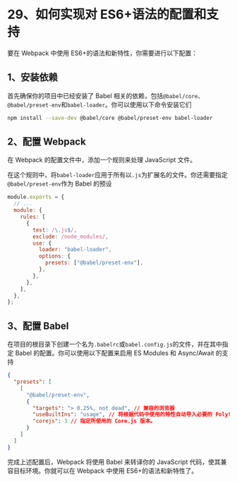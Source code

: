 # 29、如何实现对 ES6+语法的配置和支持

要在 Webpack 中使用 ES6+的语法和新特性，你需要进行以下配置：

## 1、安装依赖

首先确保你的项目中已经安装了 Babel 相关的依赖，包括`@babel/core`、`@babel/preset-env`和`babel-loader`。你可以使用以下命令安装它们

```bash
npm install --save-dev @babel/core @babel/preset-env babel-loader
```

## 2、配置 Webpack

在 Webpack 的配置文件中，添加一个规则来处理 JavaScript 文件。

在这个规则中，将`babel-loader`应用于所有以`.js`为扩展名的文件。你还需要指定`@babel/preset-env`作为 Babel 的预设

```javascript
module.exports = {
  // ...
  module: {
    rules: [
      {
        test: /\.js$/,
        exclude: /node_modules/,
        use: {
          loader: "babel-loader",
          options: {
            presets: ["@babel/preset-env"],
          },
        },
      },
    ],
  },
};
```

## 3、配置 Babel

在项目的根目录下创建一个名为`.babelrc`或`babel.config.js`的文件，并在其中指定 Babel 的配置。你可以使用以下配置来启用 ES Modules 和 Async/Await 的支持

```json
{
  "presets": [
    [
      "@babel/preset-env",
      {
        "targets": "> 0.25%, not dead", // 兼容的浏览器
        "useBuiltIns": "usage", // 将根据代码中使用的特性自动导入必要的 Polyfill
        "corejs": 3 // 指定所使用的 Core.js 版本。
      }
    ]
  ]
}
```

完成上述配置后，Webpack 将使用 Babel 来转译你的 JavaScript 代码，使其兼容目标环境。你就可以在 Webpack 中使用 ES6+的语法和新特性了。
